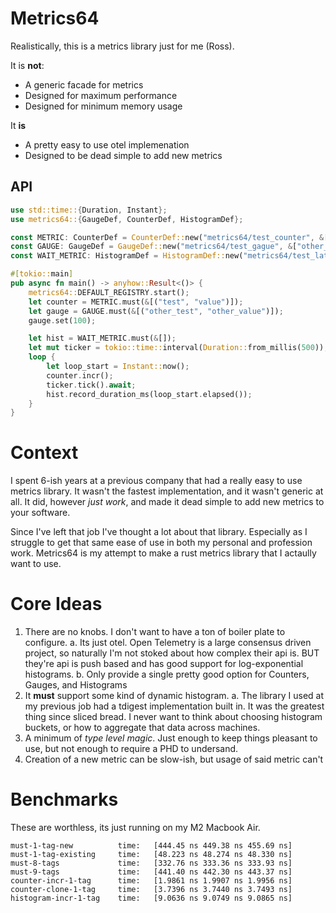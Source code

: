 # Metrics64

Realistically, this is a metrics library just for me (Ross).

It is **not**:
* A generic facade for metrics
* Designed for maximum performance
* Designed for minimum memory usage

It **is**
* A pretty easy to use otel implemenation
* Designed to be dead simple to add new metrics
## API
```rust
use std::time::{Duration, Instant};
use metrics64::{GaugeDef, CounterDef, HistogramDef};

const METRIC: CounterDef = CounterDef::new("metrics64/test_counter", &["test"]);
const GAUGE: GaugeDef = GaugeDef::new("metrics64/test_gague", &["other_test"])
const WAIT_METRIC: HistogramDef = HistogramDef::new("metrics64/test_latency_ms", &[]);

#[tokio::main]
pub async fn main() -> anyhow::Result<()> {
    metrics64::DEFAULT_REGISTRY.start();
    let counter = METRIC.must(&[("test", "value")]);
    let gauge = GAUGE.must(&[("other_test", "other_value")]);
    gauge.set(100);

    let hist = WAIT_METRIC.must(&[]);
    let mut ticker = tokio::time::interval(Duration::from_millis(500));
    loop {
        let loop_start = Instant::now();
        counter.incr();
        ticker.tick().await;
        hist.record_duration_ms(loop_start.elapsed());
    }
}
```

# Context

I spent 6-ish years at a previous company that had a really easy to use metrics
library. It wasn't the fastest implementation, and it wasn't generic at all. It
did, however _just work_, and made it dead simple to add new metrics to your
software.

Since I've left that job I've thought a lot about that library. Especially as I
struggle to get that same ease of use in both my personal and profession work.
Metrics64 is my attempt to make a rust metrics library that I actaully want to
use.

# Core Ideas

1. There are no knobs. I don't want to have a ton of boiler plate to configure.
  a. Its just otel. Open Telemetry is a large consensus driven project, so naturally I'm not stoked about how complex their api is. BUT they're api is push based and has good support for log-exponential histograms.
  b. Only provide a single pretty good option for Counters, Gauges, and Histograms
2. It **must** support some kind of dynamic histogram.
  a. The library I used at my previous job had a tdigest implementation built in. It was the greatest thing since sliced bread. I never want to think about choosing histogram buckets, or how to aggregate that data across machines.
3. A minimum of _type level magic_. Just enough to keep things pleasant to use, but not enough to require a PHD to undersand.
4. Creation of a new metric can be slow-ish, but usage of said metric can't

# Benchmarks
These are worthless, its just running on my M2 Macbook Air.

```
must-1-tag-new          time:   [444.45 ns 449.38 ns 455.69 ns]
must-1-tag-existing     time:   [48.223 ns 48.274 ns 48.330 ns]
must-8-tags             time:   [332.76 ns 333.36 ns 333.93 ns]
must-9-tags             time:   [441.40 ns 442.30 ns 443.37 ns]
counter-incr-1-tag      time:   [1.9861 ns 1.9907 ns 1.9956 ns]
counter-clone-1-tag     time:   [3.7396 ns 3.7440 ns 3.7493 ns]
histogram-incr-1-tag    time:   [9.0636 ns 9.0749 ns 9.0865 ns]
```
